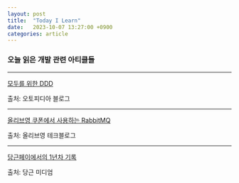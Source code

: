 ```yaml
---
layout: post
title:  "Today I Learn"
date:   2023-10-07 13:27:00 +0900
categories: article
---
```


### 오늘 읽은 개발 관련 아티클들

---

[모두를 위한 DDD][introduction-ddd]

출처: 오토피디아 블로그

---

[올리브영 쿠폰에서 사용하는 RabbitMQ][oliveyoung-rabbit-mq]

출처: 올리브영 테크블로그

---

[당근페이에서의 1년차 기록][danggn-pay]

출처: 당근 미디엄


[introduction-ddd]: https://blog.doctor-cha.com/introduction-to-domain-driven-design-for-everyone
[oliveyoung-rabbit-mq]: https://oliveyoung.tech/blog/2023-09-18/oliveyoung-coupon-rabbit/
[danggn-pay]: https://medium.com/daangn/%EB%8B%B9%EA%B7%BC%ED%8E%98%EC%9D%B4-%EC%9E%85%EC%82%AC-%ED%9B%84-%EB%B9%84%EB%A1%9C%EC%86%8C-%EC%95%8C%EA%B2%8C-%EB%90%9C-%EA%B2%83%EB%93%A4-09a7620c0404
